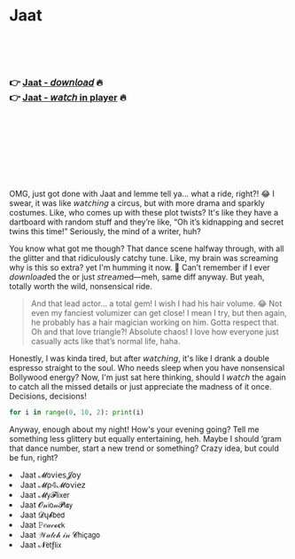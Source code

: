 <h1>Jaat</h1>

<br><br><br>

<h3>👉 <a href="https://Musas-ropemride1971.github.io/lgdyhttdeo/">Jaat - 𝘥𝘰𝘸𝘯𝘭𝘰𝘢𝘥</a> 🔥<br>
👉 <a href="https://Musas-ropemride1971.github.io/lgdyhttdeo/">Jaat - 𝘸𝘢𝘵𝘤𝘩 in player</a> 🔥
</h3>



<br><br><br><br><br><br><br>


OMG, just got done with Jaat and lemme tell ya... what a ride, right?! 😂 I swear, it was like 𝘸𝘢𝘵𝘤𝘩𝘪𝘯𝘨 a circus, but with more drama and sparkly costumes. Like, who comes up with these plot twists? It's like they have a dartboard with random stuff and they’re like, “Oh it’s kidnapping and secret twins this time!” Seriously, the mind of a writer, huh?

You know what got me though? That dance scene halfway through, with all the glitter and that ridiculously catchy tune. Like, my brain was screaming why is this so extra? yet I'm humming it now. 🤔 Can’t remember if I ever 𝘥𝘰𝘸𝘯𝘭𝘰𝘢𝘥ed the   or just 𝘴𝘵𝘳𝘦𝘢𝘮ed—meh, same diff anyway. But yeah, totally worth the wild, nonsensical ride.

> And that lead actor... a total gem! I wish I had his hair volume. 😂 Not even my fanciest volumizer can get close! I mean I try, but then again, he probably has a hair magician working on him. Gotta respect that. Oh and that love triangle?! Absolute chaos! I love how everyone just casually acts like that’s normal life, haha.

Honestly, I was kinda tired, but after 𝘸𝘢𝘵𝘤𝘩𝘪𝘯𝘨, it's like I drank a double espresso straight to the soul. Who needs sleep when you have nonsensical Bollywood energy? Now, I'm just sat here thinking, should I 𝘸𝘢𝘵𝘤𝘩 the   again to catch all the missed details or just appreciate the madness of it once. Decisions, decisions!

```python
for i in range(0, 10, 2): print(i)
```

Anyway, enough about my   night! How's your evening going? Tell me something less glittery but equally entertaining, heh. Maybe I should ’gram that dance number, start a new trend or something? Crazy idea, but could be fun, right?

<li>Jaat 𝓜𝗈ν𝗂𝖾𝗌𝓙𝗈𝗒</li>
<li>Jaat 𝓜ρ𝟜𝓜𝗈ν𝗂𝖾𝗓</li>
<li>Jaat 𝓜𝗒𝓕𝗅𝗂𝗑𝖾𝗋</li>
<li>Jaat 𝓞𝓃𝗂𝗈𝓃𝓟𝗅𝖆𝗒</li>
<li>Jaat 𝓓ų𝓫𝖻𝖾𝖽</li>
<li>Jaat 𝙿𝑒𝒶𝒸𝓸𝐜𝗄</li>
<li>Jaat 𝒲𝒶𝓉𝒸𝒽 𝒾𝓃 𝓒𝗁𝗂ç𝖺𝗀𝗈</li>
<li>Jaat 𝓝𝖾𝗍ƒ𝗅𝗂𝗑</li>
